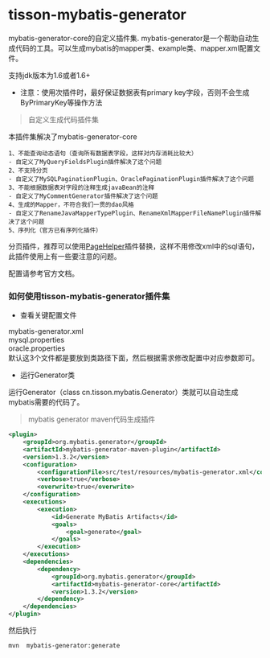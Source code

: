 tisson-mybatis-generator
===================================

mybatis-generator-core的自定义插件集. mybatis-generator是一个帮助自动生成代码的工具。可以生成mybatis的mapper类、example类、mapper.xml配置文件。  

支持jdk版本为1.6或者1.6+  

* 注意：使用次插件时，最好保证数据表有primary key字段，否则不会生成ByPrimaryKey等操作方法

> 自定义生成代码插件集

本插件集解决了mybatis-generator-core
```
1、不能查询动态语句（查询所有数据表字段，这样对内存消耗比较大）
- 自定义了MyQueryFieldsPlugin插件解决了这个问题
2、不支持分页
- 自定义了MySQLPaginationPlugin、OraclePaginationPlugin插件解决了这个问题
3、不能根据数据表对字段的注释生成javaBean的注释
- 自定义了MyCommentGenerator插件解决了这个问题
4、生成的Mapper，不符合我们一贯的dao风格
- 自定义了RenameJavaMapperTypePlugin、RenameXmlMapperFileNamePlugin插件解决了这个问题
5、序列化（官方已有序列化插件）
```
分页插件，推荐可以使用[PageHelper](https://github.com/pagehelper/Mybatis-PageHelper)插件替换，这样不用修改xml中的sql语句，此插件使用上有一些要注意的问题。

配置请参考官方文档。

### 如何使用tisson-mybatis-generator插件集

* 查看关键配置文件

mybatis-generator.xml  
mysql.properties  
oracle.properties  
默认这3个文件都是要放到类路径下面，然后根据需求修改配置中对应参数即可。

* 运行Generator类

运行Generator（class cn.tisson.mybatis.Generator）类就可以自动生成mybatis需要的代码了。

> mybatis generator maven代码生成插件
```xml
<plugin>
    <groupId>org.mybatis.generator</groupId>
    <artifactId>mybatis-generator-maven-plugin</artifactId>
    <version>1.3.2</version>
    <configuration>
        <configurationFile>src/test/resources/mybatis-generator.xml</configurationFile>
        <verbose>true</verbose>
        <overwrite>true</overwrite>
    </configuration>
    <executions>
        <execution>
            <id>Generate MyBatis Artifacts</id>
            <goals>
                <goal>generate</goal>
            </goals>
        </execution>
    </executions>
    <dependencies>
        <dependency>
            <groupId>org.mybatis.generator</groupId>
            <artifactId>mybatis-generator-core</artifactId>
            <version>1.3.2</version>
        </dependency>
    </dependencies>
</plugin>
```
然后执行
```sh
mvn  mybatis-generator:generate
```
